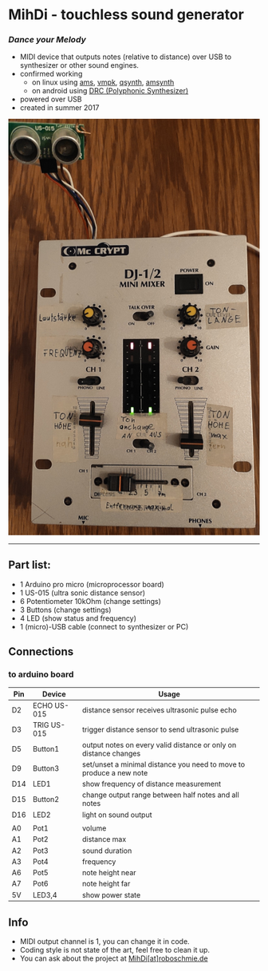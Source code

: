 # MihDi - touchless sound generator 
### *Dance your Melody*

- MIDI device that outputs notes (relative to distance) over USB to synthesizer or other sound engines.
- confirmed working
  - on linux using [ams](https://github.com/royvegard/ams), [vmpk](https://github.com/pedrolcl/VMPK), [qsynth](https://github.com/rncbc/qsynth), [amsynth](https://github.com/amsynth/amsynth)
  - on android using [DRC (Polyphonic Synthesizer)](https://www.imaginando.pt/products/drc-polyphonic-synthesizer)
- powered over USB  
- created in summer 2017

![image of MihDi System](docs/MihDi01.jpg)

---

## Part list:
- 1 Arduino pro micro (microprocessor board)
- 1 US-015 (ultra sonic distance sensor) 
- 6 Potentiometer 10kOhm (change settings)
- 3 Buttons (change settings)
- 4 LED (show status and frequency)
- 1 (micro)-USB cable (connect to synthesizer or PC)

## Connections 
### to arduino board
| Pin | Device| Usage |
|----|--------|---|
| D2 | ECHO  US-015 | distance sensor receives ultrasonic pulse echo |
| D3 | TRIG  US-015 | trigger distance sensor to send ultrasonic pulse |
| D5 | Button1 | output notes on every valid distance or only on distance changes |
| D9 | Button3 | set/unset a minimal distance you need to move to produce a new note | 
| D14 | LED1  | show frequency of distance measurement |
| D15 | Button2 | change output range between half notes and all notes | 
| D16 | LED2  | light on sound output |
|  |   |  |
| A0 | Pot1 | volume |
| A1 | Pot2 | distance max |
| A2 | Pot3 | sound duration |
| A3 | Pot4 | frequency |
| A6 | Pot5 | note height near |
| A7 | Pot6 | note height far |
| 5V | LED3,4 | show power state |

## Info
- MIDI output channel is 1, you can change it in code.
- Coding style is not state of the art, feel free to clean it up.
- You can ask about the project at [MihDi[at]roboschmie.de]()
